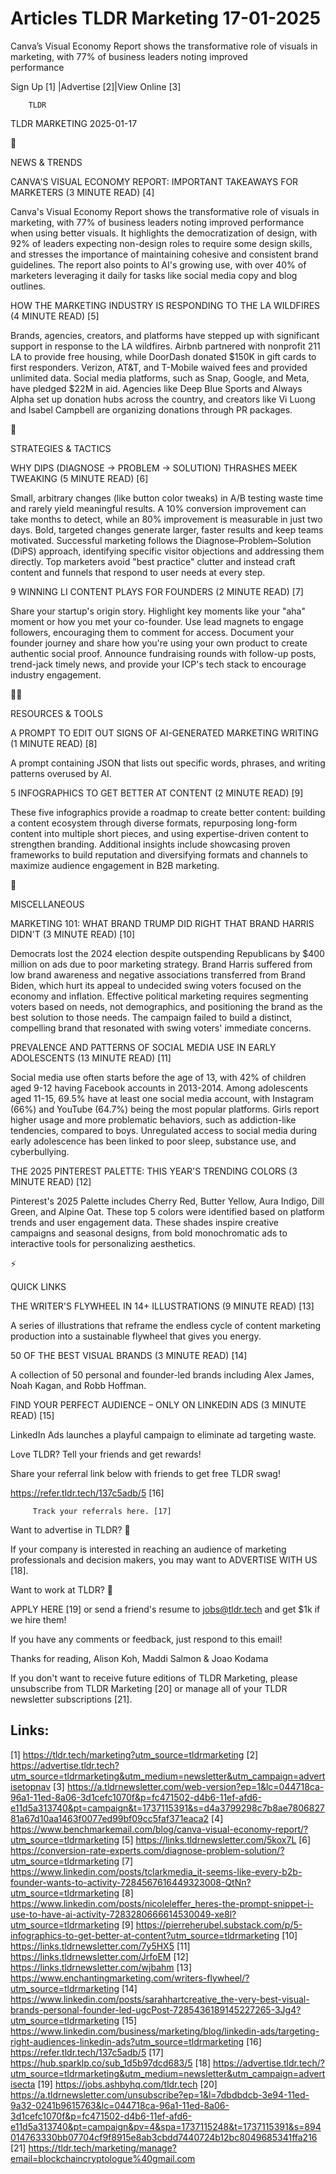 # Articles TLDR Marketing 17-01-2025

Canva’s Visual Economy Report shows the transformative role of
visuals in marketing, with 77% of business leaders noting improved
performance ‌ ‌ ‌ ‌ ‌ ‌ ‌ ‌ ‌ ‌ ‌ ‌ ‌ ‌ ‌ ‌ ‌ ‌ ‌ ‌ ‌ ‌ ‌ ‌ ‌ ‌  ‌ ‌ ‌ ‌ ‌ ‌ ‌ ‌ ‌ ‌ ‌ ‌ ‌ ‌ ‌ ‌ ‌ ‌ ‌ ‌ ‌ ‌ ‌ ‌ ‌ ‌ 


 Sign Up [1] |Advertise [2]|View Online [3] 

		TLDR 

TLDR MARKETING 2025-01-17

📱 

NEWS & TRENDS

 CANVA'S VISUAL ECONOMY REPORT: IMPORTANT TAKEAWAYS FOR MARKETERS (3
MINUTE READ) [4] 

 Canva's Visual Economy Report shows the transformative role of
visuals in marketing, with 77% of business leaders noting improved
performance when using better visuals. It highlights the
democratization of design, with 92% of leaders expecting non-design
roles to require some design skills, and stresses the importance of
maintaining cohesive and consistent brand guidelines. The report also
points to AI's growing use, with over 40% of marketers leveraging it
daily for tasks like social media copy and blog outlines. 

 HOW THE MARKETING INDUSTRY IS RESPONDING TO THE LA WILDFIRES (4
MINUTE READ) [5] 

 Brands, agencies, creators, and platforms have stepped up with
significant support in response to the LA wildfires. Airbnb partnered
with nonprofit 211 LA to provide free housing, while DoorDash donated
$150K in gift cards to first responders. Verizon, AT&T, and T-Mobile
waived fees and provided unlimited data. Social media platforms, such
as Snap, Google, and Meta, have pledged $22M in aid. Agencies like
Deep Blue Sports and Always Alpha set up donation hubs across the
country, and creators like Vi Luong and Isabel Campbell are organizing
donations through PR packages. 

🚀 

STRATEGIES & TACTICS

 WHY DIPS (DIAGNOSE → PROBLEM → SOLUTION) THRASHES MEEK TWEAKING
(5 MINUTE READ) [6] 

 Small, arbitrary changes (like button color tweaks) in A/B testing
waste time and rarely yield meaningful results. A 10% conversion
improvement can take months to detect, while an 80% improvement is
measurable in just two days. Bold, targeted changes generate larger,
faster results and keep teams motivated. Successful marketing follows
the Diagnose–Problem–Solution (DiPS) approach, identifying
specific visitor objections and addressing them directly. Top
marketers avoid "best practice" clutter and instead craft content and
funnels that respond to user needs at every step. 

 9 WINNING LI CONTENT PLAYS FOR FOUNDERS (2 MINUTE READ) [7] 

 Share your startup's origin story. Highlight key moments like your
"aha" moment or how you met your co-founder. Use lead magnets to
engage followers, encouraging them to comment for access. Document
your founder journey and share how you're using your own product to
create authentic social proof. Announce fundraising rounds with
follow-up posts, trend-jack timely news, and provide your ICP's tech
stack to encourage industry engagement. 

🧑‍💻 

RESOURCES & TOOLS

 A PROMPT TO EDIT OUT SIGNS OF AI-GENERATED MARKETING WRITING (1
MINUTE READ) [8] 

 A prompt containing JSON that lists out specific words, phrases, and
writing patterns overused by AI. 

 5 INFOGRAPHICS TO GET BETTER AT CONTENT (2 MINUTE READ) [9] 

 These five infographics provide a roadmap to create better content:
building a content ecosystem through diverse formats, repurposing
long-form content into multiple short pieces, and using
expertise-driven content to strengthen branding. Additional insights
include showcasing proven frameworks to build reputation and
diversifying formats and channels to maximize audience engagement in
B2B marketing. 

🎁 

MISCELLANEOUS

 MARKETING 101: WHAT BRAND TRUMP DID RIGHT THAT BRAND HARRIS DIDN'T (3
MINUTE READ) [10] 

 Democrats lost the 2024 election despite outspending Republicans by
$400 million on ads due to poor marketing strategy. Brand Harris
suffered from low brand awareness and negative associations
transferred from Brand Biden, which hurt its appeal to undecided swing
voters focused on the economy and inflation. Effective political
marketing requires segmenting voters based on needs, not demographics,
and positioning the brand as the best solution to those needs. The
campaign failed to build a distinct, compelling brand that resonated
with swing voters' immediate concerns. 

 PREVALENCE AND PATTERNS OF SOCIAL MEDIA USE IN EARLY ADOLESCENTS (13
MINUTE READ) [11] 

 Social media use often starts before the age of 13, with 42% of
children aged 9-12 having Facebook accounts in 2013-2014. Among
adolescents aged 11-15, 69.5% have at least one social media account,
with Instagram (66%) and YouTube (64.7%) being the most popular
platforms. Girls report higher usage and more problematic behaviors,
such as addiction-like tendencies, compared to boys. Unregulated
access to social media during early adolescence has been linked to
poor sleep, substance use, and cyberbullying. 

 THE 2025 PINTEREST PALETTE: THIS YEAR'S TRENDING COLORS (3 MINUTE
READ) [12] 

 Pinterest's 2025 Palette includes Cherry Red, Butter Yellow, Aura
Indigo, Dill Green, and Alpine Oat. These top 5 colors were identified
based on platform trends and user engagement data. These shades
inspire creative campaigns and seasonal designs, from bold
monochromatic ads to interactive tools for personalizing aesthetics. 

⚡ 

QUICK LINKS

 THE WRITER'S FLYWHEEL IN 14+ ILLUSTRATIONS (9 MINUTE READ) [13] 

 A series of illustrations that reframe the endless cycle of content
marketing production into a sustainable flywheel that gives you
energy. 

 50 OF THE BEST VISUAL BRANDS (3 MINUTE READ) [14] 

 A collection of 50 personal and founder-led brands including Alex
James, Noah Kagan, and Robb Hoffman. 

 FIND YOUR PERFECT AUDIENCE – ONLY ON LINKEDIN ADS (3 MINUTE READ)
[15] 

 LinkedIn Ads launches a playful campaign to eliminate ad targeting
waste. 

Love TLDR? Tell your friends and get rewards!

 Share your referral link below with friends to get free TLDR swag! 

 https://refer.tldr.tech/137c5adb/5 [16] 

		 Track your referrals here. [17] 

Want to advertise in TLDR? 📰

 If your company is interested in reaching an audience of marketing
professionals and decision makers, you may want to ADVERTISE WITH US
[18]. 

Want to work at TLDR? 💼

 APPLY HERE [19] or send a friend's resume to jobs@tldr.tech and get
$1k if we hire them! 

 If you have any comments or feedback, just respond to this email! 

Thanks for reading, 
Alison Koh, Maddi Salmon & Joao Kodama 

If you don't want to receive future editions of TLDR Marketing, please
unsubscribe from TLDR Marketing [20] or manage all of your TLDR
newsletter subscriptions [21]. 

 

Links:
------
[1] https://tldr.tech/marketing?utm_source=tldrmarketing
[2] https://advertise.tldr.tech?utm_source=tldrmarketing&utm_medium=newsletter&utm_campaign=advertisetopnav
[3] https://a.tldrnewsletter.com/web-version?ep=1&lc=044718ca-96a1-11ed-8a06-3d1cefc1070f&p=fc471502-d4b6-11ef-afd6-e11d5a313740&pt=campaign&t=1737115391&s=d4a3799298c7b8ae780682781a67d10aa1463f0077ed99bf09cc5faf371eaca2
[4] https://www.benchmarkemail.com/blog/canva-visual-economy-report/?utm_source=tldrmarketing
[5] https://links.tldrnewsletter.com/5kox7L
[6] https://conversion-rate-experts.com/diagnose-problem-solution/?utm_source=tldrmarketing
[7] https://www.linkedin.com/posts/tclarkmedia_it-seems-like-every-b2b-founder-wants-to-activity-7284567616449323008-QtNn?utm_source=tldrmarketing
[8] https://www.linkedin.com/posts/nicoleleffer_heres-the-prompt-snippet-i-use-to-have-ai-activity-7283280666614530049-xe8l?utm_source=tldrmarketing
[9] https://pierreherubel.substack.com/p/5-infographics-to-get-better-at-content?utm_source=tldrmarketing
[10] https://links.tldrnewsletter.com/7y5HX5
[11] https://links.tldrnewsletter.com/JrfoEM
[12] https://links.tldrnewsletter.com/wjbahm
[13] https://www.enchantingmarketing.com/writers-flywheel/?utm_source=tldrmarketing
[14] https://www.linkedin.com/posts/sarahhartcreative_the-very-best-visual-brands-personal-founder-led-ugcPost-7285436189145227265-3Jg4?utm_source=tldrmarketing
[15] https://www.linkedin.com/business/marketing/blog/linkedin-ads/targeting-right-audiences-linkedin-ads?utm_source=tldrmarketing
[16] https://refer.tldr.tech/137c5adb/5
[17] https://hub.sparklp.co/sub_1d5b97dcd683/5
[18] https://advertise.tldr.tech/?utm_source=tldrmarketing&utm_medium=newsletter&utm_campaign=advertisecta
[19] https://jobs.ashbyhq.com/tldr.tech
[20] https://a.tldrnewsletter.com/unsubscribe?ep=1&l=7dbdbdcb-3e94-11ed-9a32-0241b9615763&lc=044718ca-96a1-11ed-8a06-3d1cefc1070f&p=fc471502-d4b6-11ef-afd6-e11d5a313740&pt=campaign&pv=4&spa=1737115248&t=1737115391&s=894014763330bb07704cf9f8915e8ab3cbdd7440724b12bc8049685341ffa216
[21] https://tldr.tech/marketing/manage?email=blockchaincryptologue%40gmail.com
